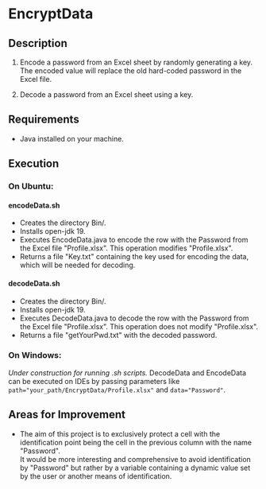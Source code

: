 # EncryptData

## Description

1. Encode a password from an Excel sheet by randomly generating a key.  
   The encoded value will replace the old hard-coded password in the Excel file.

2. Decode a password from an Excel sheet using a key.

## Requirements

* Java installed on your machine.

## Execution

### On Ubuntu:

#### encodeData.sh  

* Creates the directory Bin/.
* Installs open-jdk 19.
* Executes EncodeData.java to encode the row with the Password from the Excel file "Profile.xlsx". This operation modifies "Profile.xlsx".
* Returns a file "Key.txt" containing the key used for encoding the data, which will be needed for decoding.

#### decodeData.sh  

* Creates the directory Bin/.
* Installs open-jdk 19.
* Executes DecodeData.java to decode the row with the Password from the Excel file "Profile.xlsx". This operation does not modify "Profile.xlsx".
* Returns a file "getYourPwd.txt" with the decoded password.

### On Windows:

*Under construction for running .sh scripts.*
DecodeData and EncodeData can be executed on IDEs by passing parameters like `path="your_path/EncryptData/Profile.xlsx"` and `data="Password"`.

## Areas for Improvement

* The aim of this project is to exclusively protect a cell with the identification point being the cell in the previous column with the name "Password".   
It would be more interesting and comprehensive to avoid identification by "Password" but rather by a variable containing a dynamic value set by the user or another means of identification.
